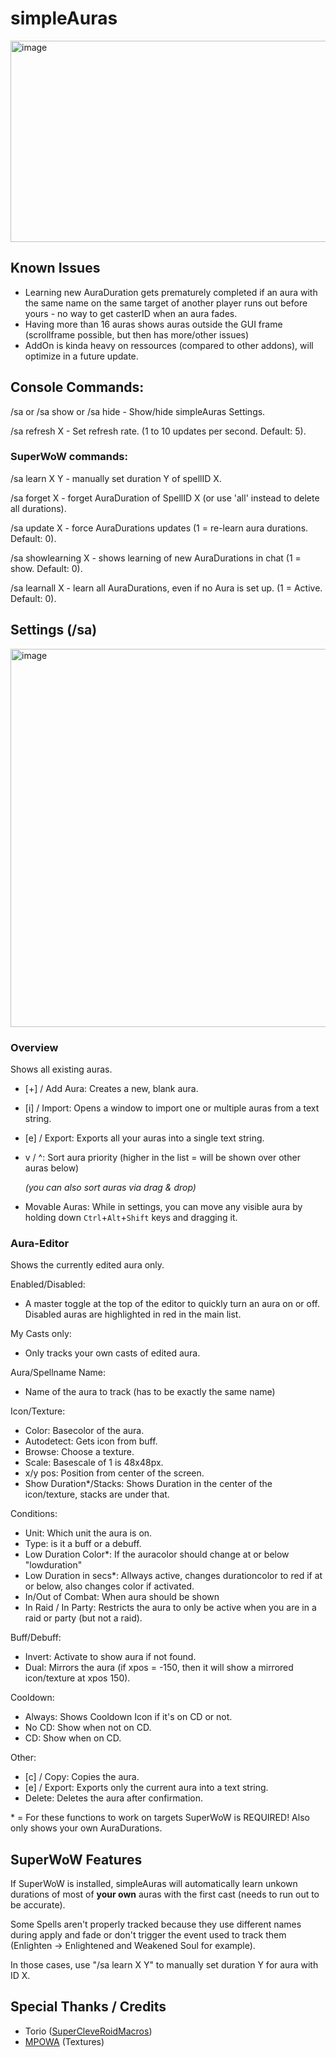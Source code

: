 # simpleAuras


<img width="508" height="322" alt="image" src="https://github.com/user-attachments/assets/15338563-4fbd-454c-9609-3d95f0214cc0" />


## Known Issues
- Learning new AuraDuration gets prematurely completed if an aura with the same name on the same target of another player runs out before yours - no way to get casterID when an aura fades.
- Having more than 16 auras shows auras outside the GUI frame (scrollframe possible, but then has more/other issues)
- AddOn is kinda heavy on ressources (compared to other addons), will optimize in a future update.


## Console Commands:
/sa or /sa show or /sa hide - Show/hide simpleAuras Settings.

/sa refresh X - Set refresh rate. (1 to 10 updates per second. Default: 5).

### SuperWoW commands:
/sa learn X Y - manually set duration Y of spellID X.

/sa forget X - forget AuraDuration of SpellID X (or use 'all' instead to delete all durations).

/sa update X - force AuraDurations updates (1 = re-learn aura durations. Default: 0).

/sa showlearning X - shows learning of new AuraDurations in chat (1 = show. Default: 0).

/sa learnall X - learn all AuraDurations, even if no Aura is set up. (1 = Active. Default: 0).


## Settings (/sa)
<img width="819" height="605" alt="image" src="https://github.com/user-attachments/assets/ffd56904-f840-41b5-80bd-63550fef2ba3" />


### Overview
Shows all existing auras.

- [+] / Add Aura: Creates a new, blank aura.
- [i] / Import: Opens a window to import one or multiple auras from a text string.
- [e] / Export: Exports all your auras into a single text string.
- v / ^: Sort aura priority (higher in the list = will be shown over other auras below)

  *(you can also sort auras via drag & drop)*
- Movable Auras: While in settings, you can move any visible aura by holding down `Ctrl`+`Alt`+`Shift` keys and dragging it.


### Aura-Editor
Shows the currently edited aura only.

Enabled/Disabled:
- A master toggle at the top of the editor to quickly turn an aura on or off. Disabled auras are highlighted in red in the main list.

My Casts only:
- Only tracks your own casts of edited aura.

Aura/Spellname Name:
- Name of the aura to track (has to be exactly the same name)


Icon/Texture:
- Color: Basecolor of the aura.
- Autodetect: Gets icon from buff.
- Browse: Choose a texture.
- Scale: Basescale of 1 is 48x48px.
- x/y pos: Position from center of the screen.
- Show Duration*/Stacks: Shows Duration in the center of the icon/texture, stacks are under that.


Conditions:
- Unit: Which unit the aura is on.
- Type: is it a buff or a debuff.
- Low Duration Color*: If the auracolor should change at or below "lowduration"
- Low Duration in secs*: Allways active, changes durationcolor to red if at or below, also changes color if activated.
- In/Out of Combat: When aura should be shown
- In Raid / In Party: Restricts the aura to only be active when you are in a raid or party (but not a raid).

Buff/Debuff:
- Invert: Activate to show aura if not found.
- Dual: Mirrors the aura (if xpos = -150, then it will show a mirrored icon/texture at xpos 150).

Cooldown:
- Always: Shows Cooldown Icon if it's on CD or not.
- No CD: Show when not on CD.
- CD: Show when on CD.


Other:
- [c] / Copy: Copies the aura.
- [e] / Export: Exports only the current aura into a text string.
- Delete: Deletes the aura after confirmation.

\* = For these functions to work on targets SuperWoW is REQUIRED! Also only shows your own AuraDurations.


## SuperWoW Features
If SuperWoW is installed, simpleAuras will automatically learn unkown durations of most of **your own** auras with the first cast (needs to run out to be accurate).

Some Spells aren't properly tracked because they use different names during apply and fade or don't trigger the event used to track them (Enlighten -> Enlightened and Weakened Soul for example).

In those cases, use "/sa learn X Y" to manually set duration Y for aura with ID X.

## Special Thanks / Credits
- Torio ([SuperCleveRoidMacros](https://github.com/jrc13245/SuperCleveRoidMacros))
- [MPOWA](https://github.com/MarcelineVQ/ModifiedPowerAuras) (Textures)

